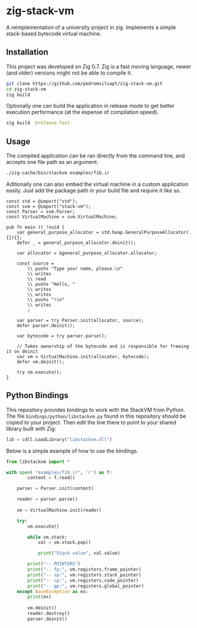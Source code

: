 # zig-stack-vm

A reimplementation of a university project in zig. Implements a simple stack-based
bytecode virtual machine.

## Installation
This project was developed on Zig 0.7. Zig is a fast moving language, newer (and older) versions
might not be able to compile it.

```bash
git clone https://github.com/pedromsilvapt/zig-stack-vm.git
cd zig-stack-vm
zig build
```

Optionally one can build the application in release mode to get better
execution performance (at the expense of compilation speed).

```bash
zig build -Drelease-fast
```

## Usage
The compiled application can be ran directly from the command line, and accepts
one file path as an argument.
```bash
./zig-cache/bin/stackvm examples/fib.ir
```

Aditionally one can also embed the virtual machine in a custom application easily.
Just add the package path in your build file and require it like so.

```zig
const std = @import("std");
const svm = @import("stack-vm");
const Parser = svm.Parser;
const VirtualMachine = svm.VirtualMachine;

pub fn main () !void {
    var general_purpose_allocator = std.heap.GeneralPurposeAllocator(.{}){};
    defer _ = general_purpose_allocator.deinit();
    
    var allocator = &general_purpose_allocator.allocator;

    const source = 
        \\ pushs "Type your name, please.\n"
        \\ writes
        \\ read
        \\ pushs "Hello, "
        \\ writes
        \\ writes
        \\ pushs "!\n"
        \\ writes
        ;

    var parser = try Parser.init(allocator, source);
    defer parser.deinit();

    var bytecode = try parser.parse();

    // Takes ownership of the bytecode and is responsible for freeing it on deinit
    var vm = VirtualMachine.init(allocator, bytecode);
    defer vm.deinit();

    try vm.execute();
}
```

## Python Bindings
This repository provides bindings to work with the StackVM from Python. The file
`bindings/python/libstackvm.py` found in this repository should be copied to your project.  Then edit the line there to point to your shared library built with Zig:

```python
lib = cdll.LoadLibrary("libstackvm.dll")
```

Below is a simple example of how to use the bindings.

```python
from libstackvm import *

with open( "examples/fib.ir", 'r') as f:
        content = f.read()

    parser = Parser.init(content)

    reader = parser.parse()
    
    vm = VirtualMachine.init(reader)

    try:
        vm.execute()

        while vm.stack:
            val = vm.stack.pop()

            print("Stack value", val.value)

        print("-- POINTERS")
        print("-- fp:", vm.registers.frame_pointer)
        print("-- sp:", vm.registers.stack_pointer)
        print("-- cp:", vm.registers.code_pointer)
        print("-- gp:", vm.registers.global_pointer)
    except BaseException as ex:
        print(ex)
        
        vm.deinit()
        reader.destroy()
        parser.deinit()
```